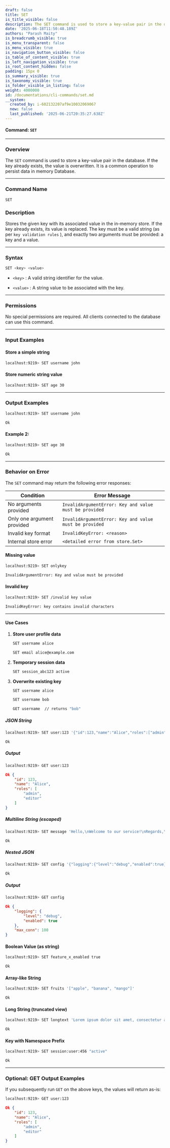 ```yaml
---
draft: false
title: SET
is_title_visible: false
description: The SET command is used to store a key-value pair in the database.
date: '2025-06-18T11:50:48.189Z'
authors: "Parash Maity"
is_breadcrumb_visible: true
is_menu_transparent: false
is_menu_visible: true
is_navigation_button_visible: false
is_table_of_content_visible: true
is_left_navigation_visible: true
is_root_content_hidden: false
padding: 15px 0
is_summary_visible: true
is_taxonomy_visible: true
is_folder_visible_in_listing: false
weight: 4000000
id: /documentations/cli-commands/set.md
__system:
  created_by: i-602132207af9e10032069067
  new: false
  last_published: '2025-06-21T20:35:27.638Z'
---
```


#### Command: `SET` 

---

### **Overview**

The `SET` command is used to store a key-value pair in the database. If the key already exists, the value is overwritten. It is a common operation to persist data in memory Database.

***

### **Command Name**

 `SET` 

### **Description**

Stores the given key with its associated value in the in-memory store.
If the key already exists, its value is replaced.
The key must be a valid string (as per `key validation rules` ), and exactly two arguments must be provided: a key and a value.

***

### **Syntax**

```bash 
SET <key> <value>
```

*  `<key>` : A valid string identifier for the value.

*  `<value>` : A string value to be associated with the key.

***

### **Permissions**

No special permissions are required. All clients connected to the database can use this command.

***

### **Input Examples**

#### Store a simple string

```bash 
localhost:9219> SET username john
```

#### Store numeric string value

```bash 
localhost:9219> SET age 30
```

***

### **Output Examples**

```bash 
localhost:9219> SET username john

Ok
```

#### Example 2:

```bash 
localhost:9219> SET age 30

Ok
```

***

### **Behavior on Error**

The `SET` command may return the following error responses:

| Condition                  | Error Message                                            |
| -------------------------- | -------------------------------------------------------- |
| No arguments provided      |  `InvalidArgumentError: Key and value must be provided`  |
| Only one argument provided |  `InvalidArgumentError: Key and value must be provided`  |
| Invalid key format         |  `InvalidKeyError: <reason>`                             |
| Internal store error       |  `<detailed error from store.Set>`                       |

#### Missing value

```bash 
localhost:9219> SET onlykey

InvalidArgumentError: Key and value must be provided
```

#### Invalid key

```bash 
localhost:9219> SET /invalid key value

InvalidKeyError: key contains invalid characters
```

***

#### **Use Cases**

1. **Store user profile data**

   ```bash 
   SET username alice

   SET email alice@example.com
   ```

2. **Temporary session data**

   ```bash 
   SET session_abc123 active
   ```

3. **Overwrite existing key**

   ```bash 
   SET username alice

   SET username bob

   GET username  // returns "bob"
   ```

##### **JSON String**

```bash 
localhost:9219> SET user:123 '{"id":123,"name":"Alice","roles":["admin","editor"]}'

Ok
```

##### **Output**

```bash 
localhost:9219> GET user:123
```

```json 
Ok {
    "id": 123,
    "name": "Alice",
    "roles": [
        "admin",
        "editor"
    ]
}
```

##### **Multiline String (escaped)**

```bash 
localhost:9219> SET message 'Hello,\nWelcome to our service!\nRegards,\nTeam'

Ok
```

##### **Nested JSON**

```bash 
localhost:9219> SET config '{"logging":{"level":"debug","enabled":true},"max_conn":100}'

Ok
```

##### **Output**

```bash 
localhost:9219> GET config
```

```json 
Ok {
    "logging": {
        "level": "debug",
        "enabled": true
    },
    "max_conn": 100
}
```

#### **Boolean Value (as string)**

```bash 
localhost:9219> SET feature_x_enabled true

Ok
```

#### **Array-like String**

```bash 
localhost:9219> SET fruits '["apple", "banana", "mango"]'

Ok
```

#### **Long String (truncated view)**

```bash 
localhost:9219> SET longtext 'Lorem ipsum dolor sit amet, consectetur adipiscing elit. Sed do eiusmod tempor incididunt ut labore et dolore magna aliqua.'

Ok
```

#### **Key with Namespace Prefix**

```bash 
localhost:9219> SET session:user:456 "active"

Ok
```

***

### **Optional: GET Output Examples**

If you subsequently run `GET` on the above keys, the values will return as-is:

```bash 
localhost:9219> GET user:123
```

```json 
Ok {
    "id": 123,
    "name": "Alice",
    "roles": [
        "admin",
        "editor"
    ]
}
```

 

